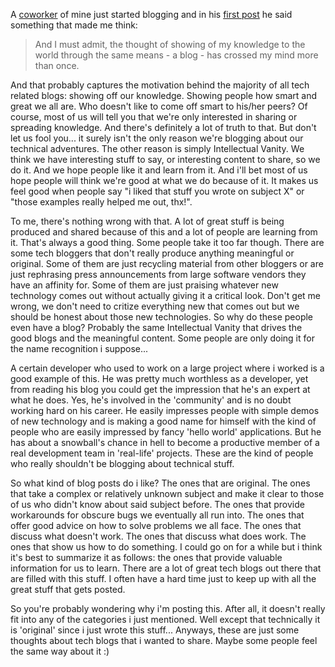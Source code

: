 A <a href="http://benpittoors.wordpress.com/">coworker</a> of mine just started blogging and in his <a href="http://benpittoors.wordpress.com/2007/12/19/setting-a-one-hour-a-day-limit/">first post</a> he said something that made me think:

<blockquote>And I must admit, the thought of showing of my knowledge to the world through the same means - a blog - has crossed my mind more than once.</blockquote>

And that probably captures the motivation behind the majority of all tech related blogs: showing off our knowledge. Showing people how smart and great we all are. Who doesn't like to come off smart to his/her peers? Of course, most of us will tell you that we're only interested in sharing or spreading knowledge. And there's definitely a lot of truth to that. But don't let us fool you... it surely isn't the only reason we're blogging about our technical adventures. The other reason is simply Intellectual Vanity. We think we have interesting stuff to say, or interesting content to share, so we do it. And we hope people like it and learn from it. And i'll bet most of us hope people will think we're good at what we do because of it. It makes us feel good when people say "i liked that stuff you wrote on subject X" or "those examples really helped me out, thx!".

To me, there's nothing wrong with that. A lot of great stuff is being produced and shared because of this and a lot of people are learning from it. That's always a good thing. Some people take it too far though. There are some tech bloggers that don't really produce anything meaningful or original. Some of them are just recycling material from other bloggers or are just rephrasing press announcements from large software vendors they have an affinity for. Some of them are just praising whatever new technology comes out without actually giving it a critical look.  Don't get me wrong, we don't need to critize everything new that comes out but we should be honest about those new technologies.  So why do these people even have a blog? Probably the same Intellectual Vanity that drives the good blogs and the meaningful content. Some people are only doing it for the name recognition i suppose...

A certain developer who used to work on a large project where i worked is a good example of this. He was pretty much worthless as a developer, yet from reading his blog you could get the impression that he's an expert at what he does. Yes, he's involved in the 'community' and is no doubt working hard on his career. He easily impresses people with simple demos of new technology and is making a good name for himself with the kind of people who are easily impressed by fancy 'hello world' applications.  But he has about a snowball's chance in hell to become a productive member of a real development team in 'real-life' projects. These are the kind of people who really shouldn't be blogging about technical stuff.

So what kind of blog posts do i like? The ones that are original. The ones that take a complex or relatively unknown subject and make it clear to those of us who didn't know about said subject before. The ones that provide workarounds for obscure bugs we eventually all run into.  The ones that offer good advice on how to solve problems we all face. The ones that discuss what doesn't work. The ones that discuss what does work. The ones that show us how to do something. I could go on for a while but i think it's best to summarize it as follows: the ones that provide valuable information for us to learn.  There are a lot of great tech blogs out there that are filled with this stuff. I often have a hard time just to keep up with all the great stuff that gets posted.

So you're probably wondering why i'm posting this. After all, it doesn't really fit into any of the categories i just mentioned. Well except that technically it is 'original' since i just wrote this stuff... Anyways, these are just some thoughts about tech blogs that i wanted to share. Maybe some people feel the same way about it :)